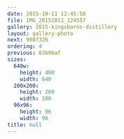 ```yaml
---
date: 2015-10-11 12:45:58
file: IMG_20151011_124557
gallery: 2015-kingsbarns-distillery
layout: gallery-photo
next: 908f32b
ordering: 4
previous: 83b96af
sizes:
  640w:
    height: 480
    width: 640
  200x200:
    height: 200
    width: 200
  96x96:
    height: 96
    width: 96
title: null
---
```

